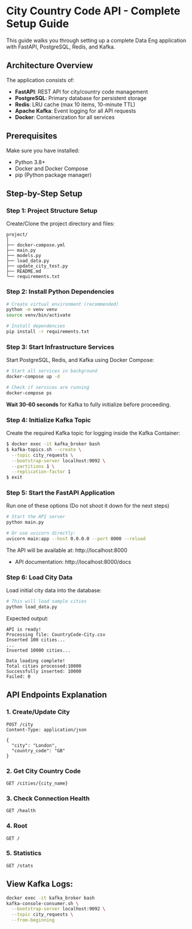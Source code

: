 # City Country Code API - Complete Setup Guide

This guide walks you through setting up a complete Data Eng application with FastAPI, PostgreSQL, Redis, and Kafka.

## Architecture Overview

The application consists of:
- **FastAPI**: REST API for city/country code management
- **PostgreSQL**: Primary database for persistent storage
- **Redis**: LRU cache (max 10 items, 10-minute TTL)
- **Apache Kafka**: Event logging for all API requests
- **Docker**: Containerization for all services

## Prerequisites

Make sure you have installed:
- Python 3.8+
- Docker and Docker Compose
- pip (Python package manager)

## Step-by-Step Setup

### Step 1: Project Structure Setup

Create/Clone the project directory and files:

```
project/
│
├── docker-compose.yml
├── main.py
├── models.py
├── load_data.py
├── update_city_test.py
├── README.md
└── requirements.txt
```

### Step 2: Install Python Dependencies

```bash
# Create virtual environment (recommended)
python -m venv venv
source venv/bin/activate  

# Install dependencies
pip install -r requirements.txt
```

### Step 3: Start Infrastructure Services

Start PostgreSQL, Redis, and Kafka using Docker Compose:

```bash
# Start all services in background
docker-compose up -d

# Check if services are running
docker-compose ps

```

**Wait 30-60 seconds** for Kafka to fully initialize before proceeding.

### Step 4: Initialize Kafka Topic

Create the required Kafka topic for logging inside the Kafka Container:

```bash
$ docker exec -it kafka_broker bash
$ kafka-topics.sh --create \
  --topic city_requests \
  --bootstrap-server localhost:9092 \
  --partitions 1 \
  --replication-factor 1
$ exit
```

### Step 5: Start the FastAPI Application
Run one of these options (Do not shoot it down for the next steps) 
```bash
# Start the API server
python main.py

# Or use uvicorn directly:
uvicorn main:app --host 0.0.0.0 --port 8000 --reload
```

The API will be available at: http://localhost:8000
- API documentation: http://localhost:8000/docs 

### Step 6: Load City Data

Load initial city data into the database:

```bash
# This will load sample cities
python load_data.py
```

Expected output:
```
API is ready!
Processing file: CountryCode-City.csv
Inserted 100 cities...
...
Inserted 10000 cities...

Data loading complete!
Total cities processed:10000
Successfully inserted: 10000
Failed: 0

```

## API Endpoints Explanation

### 1. Create/Update City
```http
POST /city
Content-Type: application/json

{
  "city": "London",
  "country_code": "GB"
}
```


### 2. Get City Country Code
```http
GET /cities/{city_name}
```
### 3. Check Connection Health
```http
GET /health
```
### 4. Root
```http
GET /
```
### 5. Statistics
```http
GET /stats
```

## View Kafka Logs:

``` bash
docker exec -it kafka_broker bash
kafka-console-consumer.sh \
  --bootstrap-server localhost:9092 \
  --topic city_requests \
  --from-beginning
```
